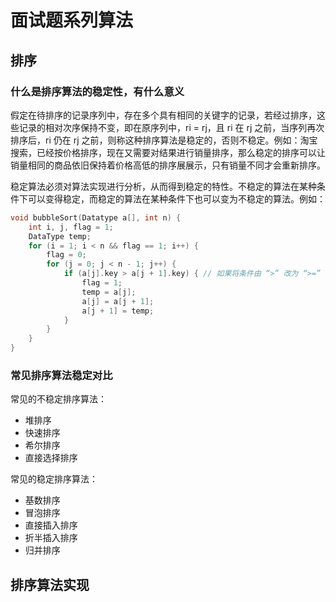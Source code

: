# 面试题系列算法

## 排序

### 什么是排序算法的稳定性，有什么意义
假定在待排序的记录序列中，存在多个具有相同的关键字的记录，若经过排序，这些记录的相对次序保持不变，即在原序列中，ri = rj，且 ri 在 rj 之前，当序列再次排序后，ri 仍在 rj 之前，则称这种排序算法是稳定的，否则不稳定。例如：淘宝搜索，已经按价格排序，现在又需要对结果进行销量排序，那么稳定的排序可以让销量相同的商品依旧保持着价格高低的排序展展示，只有销量不同才会重新排序。

稳定算法必须对算法实现进行分析，从而得到稳定的特性。不稳定的算法在某种条件下可以变得稳定，而稳定的算法在某种条件下也可以变为不稳定的算法。例如：

```c
void bubbleSort(Datatype a[], int n) {
	int i, j, flag = 1;
	DataType temp;
	for (i = 1; i < n && flag == 1; i++) {
		flag = 0;
		for (j = 0; j < n - 1; j++) {
			if (a[j].key > a[j + 1].key) { // 如果将条件由 “>” 改为 “>=” 就不稳定了。
				flag = 1;
				temp = a[j];
				a[j] = a[j + 1];
				a[j + 1] = temp;
			}
		}
	}
}

```

### 常见排序算法稳定对比

常见的不稳定排序算法：

- 堆排序
- 快速排序
- 希尔排序
- 直接选择排序

常见的稳定排序算法：

- 基数排序
- 冒泡排序
- 直接插入排序
- 折半插入排序
- 归并排序

## 排序算法实现



